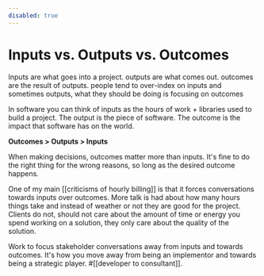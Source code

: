 ```yaml
---
disabled: true
---
```


# Inputs vs. Outputs vs. Outcomes

Inputs are what goes into a project. outputs are what comes out. outcomes are the result of outputs. people tend to over-index on inputs and sometimes outputs, what they should be doing is focusing on outcomes

In software you can think of inputs as the hours of work + libraries used to build a project. The output is the piece of software. The outcome is the impact that software has on the world. 

**Outcomes > Outputs > Inputs**

When making decisions, outcomes matter more than inputs. It's fine to do the right thing for the wrong reasons, so long as the desired outcome happens.

One of my main [[criticisms of hourly billing]] is that it forces conversations towards inputs over outcomes. More talk is had about how many hours things take and instead of weather or not they are good for the project. Clients do not, should not care about the amount of time or energy you spend working on a solution, they only care about the quality of the solution.

Work to focus stakeholder conversations away from inputs and towards outcomes. It's how you move away from being an implementor and towards being a strategic player. #[[developer to consultant]]. 

